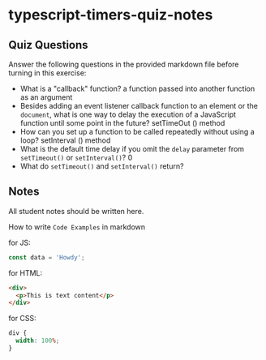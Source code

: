 # typescript-timers-quiz-notes

## Quiz Questions

Answer the following questions in the provided markdown file before turning in this exercise:

- What is a "callback" function?
  a function passed into another function as an argument
- Besides adding an event listener callback function to an element or the `document`, what is one way to delay the execution of a JavaScript function until some point in the future?
  setTimeOut () method
- How can you set up a function to be called repeatedly without using a loop?
  setInterval () method
- What is the default time delay if you omit the `delay` parameter from `setTimeout()` or `setInterval()`?
  0
- What do `setTimeout()` and `setInterval()` return?

## Notes

All student notes should be written here.

How to write `Code Examples` in markdown

for JS:

```javascript
const data = 'Howdy';
```

for HTML:

```html
<div>
  <p>This is text content</p>
</div>
```

for CSS:

```css
div {
  width: 100%;
}
```
